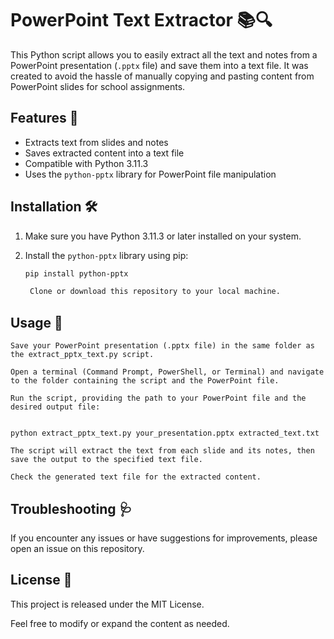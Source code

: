 # PowerPoint Text Extractor 📚🔍

This Python script allows you to easily extract all the text and notes from a PowerPoint presentation (`.pptx` file) and save them into a text file. It was created to avoid the hassle of manually copying and pasting content from PowerPoint slides for school assignments.

## Features 🌟

- Extracts text from slides and notes
- Saves extracted content into a text file
- Compatible with Python 3.11.3
- Uses the `python-pptx` library for PowerPoint file manipulation

## Installation 🛠️

1. Make sure you have Python 3.11.3 or later installed on your system.

2. Install the `python-pptx` library using pip:

   ```bash
   pip install python-pptx

    Clone or download this repository to your local machine.

## Usage 🚀

    Save your PowerPoint presentation (.pptx file) in the same folder as the extract_pptx_text.py script.

    Open a terminal (Command Prompt, PowerShell, or Terminal) and navigate to the folder containing the script and the PowerPoint file.

    Run the script, providing the path to your PowerPoint file and the desired output file:


    python extract_pptx_text.py your_presentation.pptx extracted_text.txt

    The script will extract the text from each slide and its notes, then save the output to the specified text file.

    Check the generated text file for the extracted content.

## Troubleshooting 🩺

If you encounter any issues or have suggestions for improvements, please open an issue on this repository.

## License 📄

This project is released under the MIT License.




Feel free to modify or expand the content as needed.
